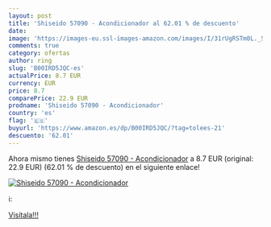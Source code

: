 ```yaml
---
layout: post
title: 'Shiseido 57090 - Acondicionador al 62.01 % de descuento'
date: 
image: 'https://images-eu.ssl-images-amazon.com/images/I/31rUgRSTm0L._SL200_.jpg'
comments: true
category: ofertas
author: ring
slug: 'B00IRD5JQC-es'
actualPrice: 8.7 EUR
currency: EUR
price: 8.7
comparePrice: 22.9 EUR
prodname: 'Shiseido 57090 - Acondicionador'
country: 'es'
flag: '🇪🇸'
buyurl: 'https://www.amazon.es/dp/B00IRD5JQC/?tag=tolees-21'
descuento: '62.01'
---
```


Ahora mismo tienes [Shiseido 57090 - Acondicionador](https://www.amazon.es/dp/B00IRD5JQC/?tag=tolees-21) a 8.7 EUR (original: 22.9 EUR) (62.01 %  de descuento) en el siguiente enlace!

[![Shiseido 57090 - Acondicionador](https://images-eu.ssl-images-amazon.com/images/I/31rUgRSTm0L._SL200_.jpg)](https://www.amazon.es/dp/B00IRD5JQC/?tag=tolees-21)

ℹ️:


[Visítala!!!](https://www.amazon.es/dp/B00IRD5JQC/?tag=tolees-21)
